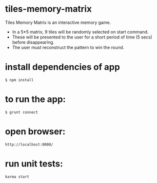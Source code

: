 # tiles-memory-matrix

Tiles Memory Matrix is an interactive memory game.

- In a 5*5 matrix, 9 tiles will be randomly selected on start command.
- These will be presented to the user for a short period of time (5 secs) before disappearing.
- The user must reconstruct the pattern to win the round.

# install dependencies of app
    $ npm install

# to run the app:
    $ grunt connect

# open browser:
    http://localhost:8000/

# run unit tests:
    karma start

